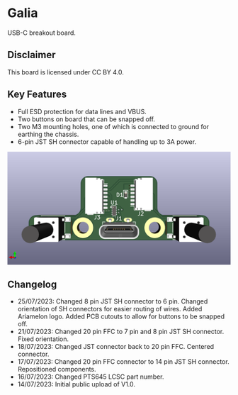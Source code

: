 # Galia
USB-C breakout board.

## Disclaimer
This board is licensed under CC BY 4.0.
## Key Features
* Full ESD protection for data lines and VBUS.
* Two buttons on board that can be snapped off.
* Two M3 mounting holes, one of which is connected to ground for earthing the chassis.
* 6-pin JST SH connector capable of handling up to 3A power.

![Render](Showcase/Render.png)

## Changelog
* 25/07/2023: Changed 8 pin JST SH connector to 6 pin. Changed orientation of SH connectors for easier routing of wires. Added Ariamelon logo. Added PCB cutouts to allow for buttons to be snapped off.
* 21/07/2023: Changed 20 pin FFC to 7 pin and 8 pin JST SH connector. Fixed orientation.
* 18/07/2023: Changed JST connector back to 20 pin FFC. Centered connector.
* 17/07/2023: Changed 20 pin FFC connector to 14 pin JST SH connector. Repositioned components.
* 16/07/2023: Changed PTS645 LCSC part number.
* 14/07/2023: Initial public upload of V1.0.